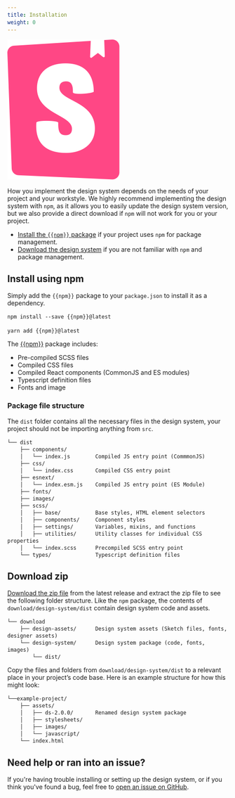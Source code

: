 ```yaml
---
title: Installation
weight: 0
---
```

![](/images/storybook-logo.png)

How you implement the design system depends on the needs of your project and your workstyle. We highly recommend implementing the design system with `npm`, as it allows you to easily update the design system version, but we also provide a direct download if `npm` will not work for you or your project.

* [Install the `{{npm}}` package]({{root}}/startup/installation/#install-using-npm) if your project uses `npm` for package management.
* [Download the design system]({{root}}/startup/installation/#download-zip) if you are not familiar with `npm` and package management.

## Install using npm

Simply add the `{{npm}}` package to your `package.json` to install it as a dependency.

```
npm install --save {{npm}}@latest

yarn add {{npm}}@latest
```

The [{{npm}}](https://www.npmjs.com/package/{{npm}}) package includes:

* Pre-compiled SCSS files
* Compiled CSS files
* Compiled React components (CommonJS and ES modules)
* Typescript definition files
* Fonts and image

### Package file structure

The `dist` folder contains all the necessary files in the design system, your project should not be importing anything from `src`.

```
└── dist
    ├── components/
    │   └── index.js        Compiled JS entry point (CommmonJS)
    ├── css/
    │   └── index.css       Compiled CSS entry point
    ├── esnext/
    │   └── index.esm.js    Compiled JS entry point (ES Module)
    ├── fonts/
    ├── images/
    ├── scss/
    │   ├── base/           Base styles, HTML element selectors
    │   ├── components/     Component styles
    │   ├── settings/       Variables, mixins, and functions
    │   ├── utilities/      Utility classes for individual CSS properties
    │   └── index.scss      Precompiled SCSS entry point
    └── types/              Typescript definition files
```

## Download zip

<a href="{{root}}/download.zip">Download the zip file</a> from the latest release and extract the zip file to see the following folder structure. Like the `npm` package, the contents of `download/design-system/dist` contain design system code and assets.

```
└── download
    ├── design-assets/      Design system assets (Sketch files, fonts, designer assets)
    └── design-system/      Design system package (code, fonts, images)
        └── dist/
```

Copy the files and folders from `download/design-system/dist` to a relevant place in your project’s code base. Here is an example structure for how this might look:

```
└──example-project/
    ├── assets/
    │   ├── ds-2.0.0/       Renamed design system package
    │   ├── stylesheets/
    │   ├── images/
    │   └── javascript/
    └── index.html
```

<h2 id="need-help" class="ds-h2 ds-u-color--primary-darker">Need help or ran into an issue?</h2>

If you're having trouble installing or setting up the design system, or if you think you've found a bug, feel free to [open an issue on GitHub]({{github}}/issues).